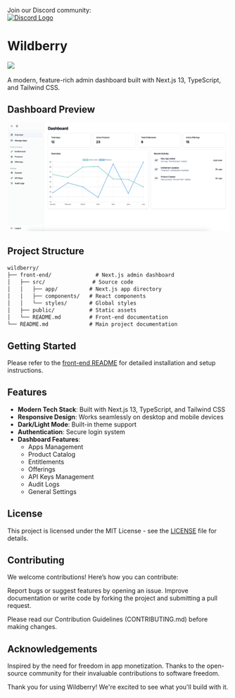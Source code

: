 Join our Discord community:  
<a href="https://discord.gg/7vCkqfyn"><img src="https://img.icons8.com/color/24/000000/discord-logo.png" alt="Discord Logo" /></a> 

# Wildberry


<img src="https://i.imgur.com/Hdt9TXr.png">

A modern, feature-rich admin dashboard built with Next.js 13, TypeScript, and Tailwind CSS.

## Dashboard Preview

![Wildberry Admin Dashboard](./wildberry/front-end/Dashboard.png)

## Project Structure

```
wildberry/
├── front-end/              # Next.js admin dashboard
│   ├── src/               # Source code
│   │   ├── app/          # Next.js app directory
│   │   ├── components/   # React components
│   │   └── styles/       # Global styles
│   ├── public/           # Static assets
│   └── README.md         # Front-end documentation
└── README.md             # Main project documentation
```

## Getting Started

Please refer to the [front-end README](./wildberry/front-end/README.md) for detailed installation and setup instructions.

## Features

- **Modern Tech Stack**: Built with Next.js 13, TypeScript, and Tailwind CSS
- **Responsive Design**: Works seamlessly on desktop and mobile devices
- **Dark/Light Mode**: Built-in theme support
- **Authentication**: Secure login system
- **Dashboard Features**:
  - Apps Management
  - Product Catalog
  - Entitlements
  - Offerings
  - API Keys Management
  - Audit Logs
  - General Settings

## License

This project is licensed under the MIT License - see the [LICENSE](LICENSE) file for details.

## Contributing
We welcome contributions! Here’s how you can contribute:

Report bugs or suggest features by opening an issue.
Improve documentation or write code by forking the project and submitting a pull request.

Please read our Contribution Guidelines (CONTRIBUTING.md) before making changes.

## Acknowledgements
Inspired by the need for freedom in app monetization.
Thanks to the open-source community for their invaluable contributions to software freedom.

Thank you for using Wildberry! We're excited to see what you'll build with it.